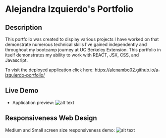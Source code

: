 # Alejandra Izquierdo's Portfolio

## Description
This portfolio was created to display various projects I have worked on that demonstrate numerous technical skills I've gained independently and throughout my bootcamp journey at UC Berkeley Extension. This portfolio in itself demonstrates my ability to work with REACT, JSX, CSS, and Javascript.

To visit the deployed application click here: https://alenambo02.github.io/a-izquierdo-portfolio/


## Live Demo   

- Application preview:
![alt text](./src/assets/portfolio.gif)

## Responsiveness Web Design   

Medium and Small screen size responsiveness demo:
![alt text](./src/assets/res.gif)